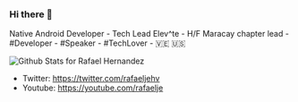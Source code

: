 ### Hi there 👋

Native Android Developer - Tech Lead Elev^te - H/F Maracay chapter lead - #Developer - #Speaker - #TechLover - 🇻🇪 🇺🇸

![Github Stats for Rafael Hernandez](https://github-readme-stats.vercel.app/api?username=rafaelje&show_icons=true&theme=ayu-mirage)

* Twitter: https://twitter.com/rafaeljehv
* Youtube: https://youtube.com/rafaelje
